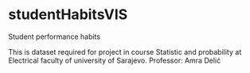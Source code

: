 # studentHabitsVIS
Student performance habits


This is dataset required for project in course Statistic and probability at Electrical faculty of university of Sarajevo.
Professor: Amra Delić
